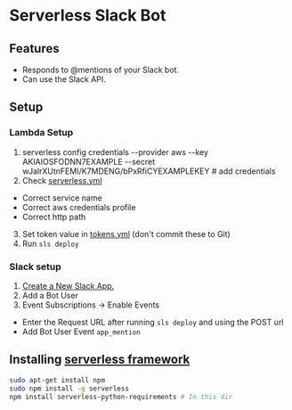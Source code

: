 # Serverless Slack Bot

## Features

- Responds to @mentions of your Slack bot.
- Can use the Slack API.

## Setup

### Lambda Setup

1. serverless config credentials --provider aws --key AKIAIOSFODNN7EXAMPLE --secret wJalrXUtnFEMI/K7MDENG/bPxRfiCYEXAMPLEKEY # add credentials
2. Check [serverless.yml](serverless.yml)
  - Correct service name
  - Correct aws credentials profile
  - Correct http path
3. Set token value in [tokens.yml](tokens.yml) (don't commit these to Git)
4. Run `sls deploy`

### Slack setup
1. [Create a New Slack App.](https://api.slack.com/apps)
2. Add a Bot User
3. Event Subscriptions -> Enable Events
  - Enter the Request URL after running `sls deploy` and using the POST url
  - Add Bot User Event `app_mention`

## Installing [serverless framework](https://serverless.com)

```bash
sudo apt-get install npm
sudo npm install -g serverless
npm install serverless-python-requirements # In this dir
```

